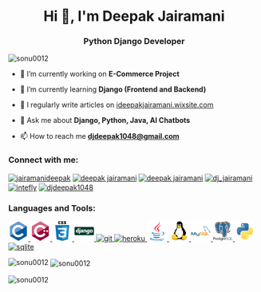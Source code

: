 

<h1 align="center">Hi 👋, I'm Deepak Jairamani</h1>
<h3 align="center">Python Django Developer</h3>

<p align="left"> <img src="https://komarev.com/ghpvc/?username=sonu0012&label=Profile%20views&color=0e75b6&style=flat" alt="sonu0012" /> </p>

- 🔭 I’m currently working on **E-Commerce Project**

- 🌱 I’m currently learning **Django (Frontend and Backend)**

- 📝 I regularly write articles on [ideepakjairamani.wixsite.com](ideepakjairamani.wixsite.com)

- 💬 Ask me about **Django, Python, Java, AI Chatbots**

- 📫 How to reach me **djdeepak1048@gmail.com**

<h3 align="left">Connect with me:</h3>
<p align="left">
<a href="https://twitter.com/jairamanideepak" target="blank"><img align="center" src="https://raw.githubusercontent.com/rahuldkjain/github-profile-readme-generator/master/src/images/icons/Social/twitter.svg" alt="jairamanideepak" height="30" width="40" /></a>
<a href=https://www.linkedin.com/in/deepak-jairamani-090914187/" target="blank"><img align="center" src="https://raw.githubusercontent.com/rahuldkjain/github-profile-readme-generator/master/src/images/icons/Social/linked-in-alt.svg" alt="deepak jairamani" height="30" width="40" /></a>
<a href="https://fb.com/deepak jairamani" target="blank"><img align="center" src="https://raw.githubusercontent.com/rahuldkjain/github-profile-readme-generator/master/src/images/icons/Social/facebook.svg" alt="deepak jairamani" height="30" width="40" /></a>
<a href="https://instagram.com/dj_jairamani" target="blank"><img align="center" src="https://raw.githubusercontent.com/rahuldkjain/github-profile-readme-generator/master/src/images/icons/Social/instagram.svg" alt="dj_jairamani" height="30" width="40" /></a>
<a href="https://www.youtube.com/channel/UCzJNzvDI5-T86MxxwWb8i3A" target="blank"><img align="center" src="https://raw.githubusercontent.com/rahuldkjain/github-profile-readme-generator/master/src/images/icons/Social/youtube.svg" alt="intefly" height="30" width="40" /></a>
<a href="https://www.hackerrank.com/djdeepak1048" target="blank"><img align="center" src="https://raw.githubusercontent.com/rahuldkjain/github-profile-readme-generator/master/src/images/icons/Social/hackerrank.svg" alt="djdeepak1048" height="30" width="40" /></a>
</p>

<h3 align="left">Languages and Tools:</h3>
<p align="left"> <a href="https://www.cprogramming.com/" target="_blank" rel="noreferrer"> <img src="https://raw.githubusercontent.com/devicons/devicon/master/icons/c/c-original.svg" alt="c" width="40" height="40"/> </a> <a href="https://www.w3schools.com/cpp/" target="_blank" rel="noreferrer"> <img src="https://raw.githubusercontent.com/devicons/devicon/master/icons/cplusplus/cplusplus-original.svg" alt="cplusplus" width="40" height="40"/> </a> <a href="https://www.w3schools.com/css/" target="_blank" rel="noreferrer"> <img src="https://raw.githubusercontent.com/devicons/devicon/master/icons/css3/css3-original-wordmark.svg" alt="css3" width="40" height="40"/> </a> <a href="https://www.djangoproject.com/" target="_blank" rel="noreferrer"> <img src="https://raw.githubusercontent.com/devicons/devicon/master/icons/django/django-original.svg" alt="django" width="40" height="40"/> </a> <a href="https://git-scm.com/" target="_blank" rel="noreferrer"> <img src="https://www.vectorlogo.zone/logos/git-scm/git-scm-icon.svg" alt="git" width="40" height="40"/> </a> <a href="https://heroku.com" target="_blank" rel="noreferrer"> <img src="https://www.vectorlogo.zone/logos/heroku/heroku-icon.svg" alt="heroku" width="40" height="40"/> </a> <a href="https://www.java.com" target="_blank" rel="noreferrer"> <img src="https://raw.githubusercontent.com/devicons/devicon/master/icons/java/java-original.svg" alt="java" width="40" height="40"/> </a> <a href="https://www.linux.org/" target="_blank" rel="noreferrer"> <img src="https://raw.githubusercontent.com/devicons/devicon/master/icons/linux/linux-original.svg" alt="linux" width="40" height="40"/> </a> <a href="https://www.mysql.com/" target="_blank" rel="noreferrer"> <img src="https://raw.githubusercontent.com/devicons/devicon/master/icons/mysql/mysql-original-wordmark.svg" alt="mysql" width="40" height="40"/> </a> <a href="https://www.postgresql.org" target="_blank" rel="noreferrer"> <img src="https://raw.githubusercontent.com/devicons/devicon/master/icons/postgresql/postgresql-original-wordmark.svg" alt="postgresql" width="40" height="40"/> </a> <a href="https://www.python.org" target="_blank" rel="noreferrer"> <img src="https://raw.githubusercontent.com/devicons/devicon/master/icons/python/python-original.svg" alt="python" width="40" height="40"/> </a> <a href="https://www.sqlite.org/" target="_blank" rel="noreferrer"> <img src="https://www.vectorlogo.zone/logos/sqlite/sqlite-icon.svg" alt="sqlite" width="40" height="40"/> </a> </p>

<p><img align="left" src="https://github-readme-stats.vercel.app/api/top-langs?username=sonu0012&show_icons=true&locale=en&layout=compact" alt="sonu0012" /></p>

<p>&nbsp;<img align="center" src="https://github-readme-stats.vercel.app/api?username=sonu0012&show_icons=true&locale=en" alt="sonu0012" /></p>

<p><img align="center" src="https://github-readme-streak-stats.herokuapp.com/?user=sonu0012&" alt="sonu0012" /></p>
